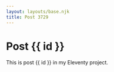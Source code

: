 ```yaml
---
layout: layouts/base.njk
title: Post 3729
---
```


# Post {{ id }}

This is post {{ id }} in my Eleventy project.
